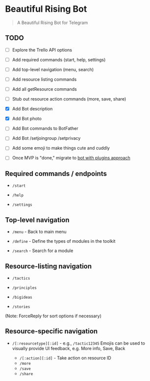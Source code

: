 # Beautiful Rising Bot

> A Beautiful Rising Bot for Telegram

## TODO 

- [ ] Explore the Trello API options
- [ ] Add required commands (start, help, settings)
- [ ] Add top-level navigation (menu, search)
- [ ] Add resource listing commands
- [ ] Add all getResource commands
- [ ] Stub out resource action commands (more, save, share)
- [x] Add Bot description
- [x] Add Bot photo
- [ ] Add Bot commands to BotFather
- [ ] Add Bot /setjoingroup /setprivacy
- [ ] Add some emoji to make things cute and cuddly

- [ ] Once MVP is "done," migrate to [bot with plugins approach](https://github.com/crisbal/Node-Telegram-Bot) 

## Required commands / endpoints

* `/start`

* `/help`

* `/settings`

## Top-level navigation


* `/menu` - Back to main menu

* `/define` - Define the types of modules in the toolkit

* `/search` - Search for a module

## Resource-listing navigation

* `/tactics`

* `/principles`

* `/bigideas`

* `/stories`

(Note: ForceReply for sort options if necessary)

## Resource-specific navigation

* `/[:resourcetype][:id]` - e.g., `/tactic12345`
Emojis can be used to visually provide UI feedback, e.g. More info, Save, Back
    
    * `/[:action][:id]` - Take action on resource ID
    * `/more`
    * `/save`
    * `/share`
